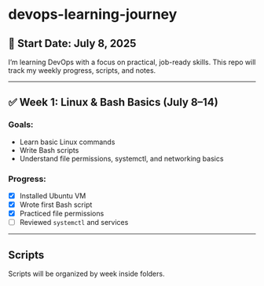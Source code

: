 # devops-learning-journey

## 📅 Start Date: July 8, 2025

I’m learning DevOps with a focus on practical, job-ready skills. This repo will track my weekly progress, scripts, and notes.

---

## ✅ Week 1: Linux & Bash Basics (July 8–14)

### Goals:
- Learn basic Linux commands
- Write Bash scripts
- Understand file permissions, systemctl, and networking basics

### Progress:
- [x] Installed Ubuntu VM
- [x] Wrote first Bash script
- [x] Practiced file permissions
- [ ] Reviewed `systemctl` and services

---

## Scripts
Scripts will be organized by week inside folders.
